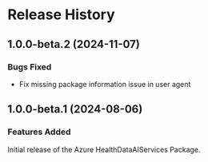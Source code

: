 # Release History

## 1.0.0-beta.2 (2024-11-07)

### Bugs Fixed

- Fix missing package information issue in user agent

## 1.0.0-beta.1 (2024-08-06)

### Features Added

Initial release of the Azure HealthDataAIServices Package.
